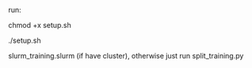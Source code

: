 run:

chmod +x setup.sh

./setup.sh

slurm_training.slurm (if have cluster), otherwise just run split_training.py

